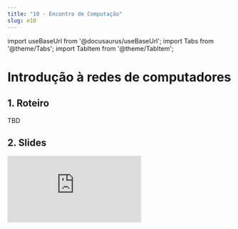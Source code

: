 ```yaml
---
title: "10 - Encontro de Computação"
slug: e10
---
```


import useBaseUrl from '@docusaurus/useBaseUrl';
import Tabs from '@theme/Tabs';
import TabItem from '@theme/TabItem';

# Introdução à redes de computadores

## 1. Roteiro 
TBD

## 2. Slides 

<div style={{ textAlign: 'center' }}>
    <iframe 
        style={{
            display: 'block',
            margin: 'auto',
            width: '100%',
            height: '50vh',
        }}
        src="https://slides.com/rodrigomangoninicola/m5-ec-encontros/embed#/encontro10"
        frameborder="0" 
        allowFullScreen>
    </iframe>
</div>
